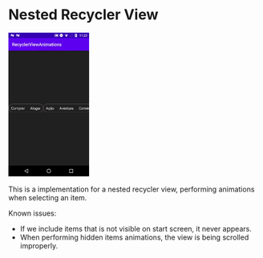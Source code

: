 # Nested Recycler View

<img src="document/filter_animations.gif" width="32%">

This is a implementation for a nested recycler  view, performing animations when selecting an item.

Known issues:
- If we include items that is not visible on start screen, it never appears.
- When performing hidden items animations, the view is being scrolled improperly.
